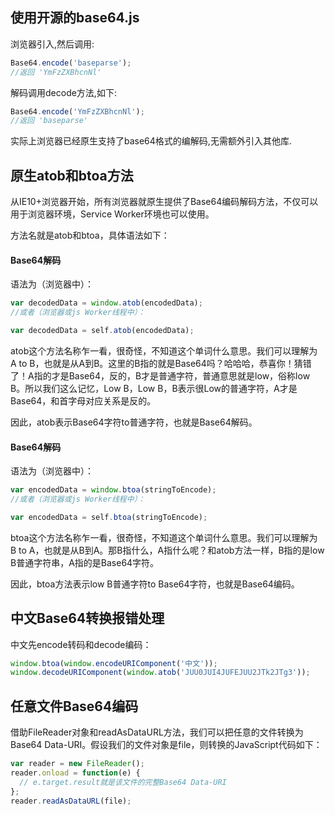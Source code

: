 ## 使用开源的base64.js
浏览器引入,然后调用:

```js
Base64.encode('baseparse');
//返回 'YmFzZXBhcnNl'
```

解码调用decode方法,如下:

```js
Base64.encode('YmFzZXBhcnNl');
//返回 'baseparse'
```

实际上浏览器已经原生支持了base64格式的编解码,无需额外引入其他库.


## 原生atob和btoa方法

从IE10+浏览器开始，所有浏览器就原生提供了Base64编码解码方法，不仅可以用于浏览器环境，Service Worker环境也可以使用。

方法名就是atob和btoa，具体语法如下：

#### Base64解码

语法为（浏览器中）：
```js
var decodedData = window.atob(encodedData);
//或者（浏览器或js Worker线程中）：

var decodedData = self.atob(encodedData);
```

atob这个方法名称乍一看，很奇怪，不知道这个单词什么意思。我们可以理解为 A to B，也就是从A到B。这里的B指的就是Base64吗？哈哈哈，恭喜你！猜错了！A指的才是Base64，反的，B才是普通字符，普通意思就是low，俗称low B。所以我们这么记忆，Low B，Low B，B表示很Low的普通字符，A才是Base64，和首字母对应关系是反的。

因此，atob表示Base64字符to普通字符，也就是Base64解码。

#### Base64解码
语法为（浏览器中）：
```js
var encodedData = window.btoa(stringToEncode);
//或者（浏览器或js Worker线程中）：

var encodedData = self.btoa(stringToEncode);
```

btoa这个方法名称乍一看，很奇怪，不知道这个单词什么意思。我们可以理解为 B to A，也就是从B到A。那B指什么，A指什么呢？和atob方法一样，B指的是low B普通字符串，A指的是Base64字符。

因此，btoa方法表示low B普通字符to Base64字符，也就是Base64编码。

## 中文Base64转换报错处理

中文先encode转码和decode编码：
```js
window.btoa(window.encodeURIComponent('中文'));
window.decodeURIComponent(window.atob('JUU0JUI4JUFEJUU2JTk2JTg3'));
```

## 任意文件Base64编码

借助FileReader对象和readAsDataURL方法，我们可以把任意的文件转换为Base64 Data-URI。假设我们的文件对象是file，则转换的JavaScript代码如下：
```js
var reader = new FileReader();
reader.onload = function(e) {
  // e.target.result就是该文件的完整Base64 Data-URI
};
reader.readAsDataURL(file);
```